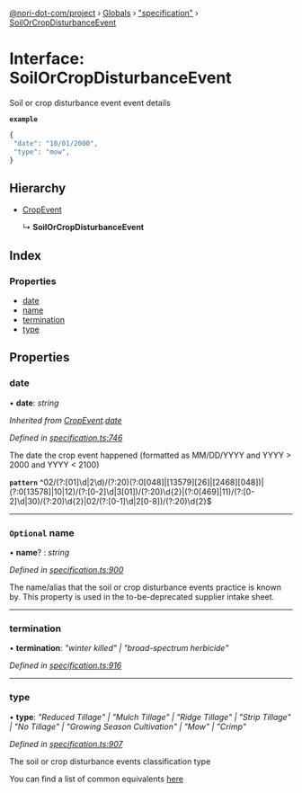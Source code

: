 [@nori-dot-com/project](../README.md) › [Globals](../globals.md) › ["specification"](../modules/_specification_.md) › [SoilOrCropDisturbanceEvent](_specification_.soilorcropdisturbanceevent.md)

# Interface: SoilOrCropDisturbanceEvent

Soil or crop disturbance event event details

**`example`** 

```js
{
 "date": "10/01/2000",
 "type": "mow",
}
```

## Hierarchy

* [CropEvent](_specification_.cropevent.md)

  ↳ **SoilOrCropDisturbanceEvent**

## Index

### Properties

* [date](_specification_.soilorcropdisturbanceevent.md#date)
* [name](_specification_.soilorcropdisturbanceevent.md#optional-name)
* [termination](_specification_.soilorcropdisturbanceevent.md#termination)
* [type](_specification_.soilorcropdisturbanceevent.md#type)

## Properties

###  date

• **date**: *string*

*Inherited from [CropEvent](_specification_.cropevent.md).[date](_specification_.cropevent.md#date)*

*Defined in [specification.ts:746](https://github.com/nori-dot-eco/nori-dot-com/blob/151ad01/packages/project/src/specification.ts#L746)*

The date the crop event happened (formatted as MM/DD/YYYY and YYYY > 2000 and YYYY < 2100)

**`pattern`** ^02\/(?:[01]\d|2\d)\/(?:20)(?:0[048]|[13579][26]|[2468][048])|(?:0[13578]|10|12)\/(?:[0-2]\d|3[01])\/(?:20)\d{2}|(?:0[469]|11)\/(?:[0-2]\d|30)\/(?:20)\d{2}|02\/(?:[0-1]\d|2[0-8])\/(?:20)\d{2}$

___

### `Optional` name

• **name**? : *string*

*Defined in [specification.ts:900](https://github.com/nori-dot-eco/nori-dot-com/blob/151ad01/packages/project/src/specification.ts#L900)*

The name/alias that the soil or crop disturbance events practice is known by. This property is used in the to-be-deprecated supplier intake sheet.

___

###  termination

• **termination**: *"winter killed" | "broad-spectrum herbicide"*

*Defined in [specification.ts:916](https://github.com/nori-dot-eco/nori-dot-com/blob/151ad01/packages/project/src/specification.ts#L916)*

___

###  type

• **type**: *"Reduced Tillage" | "Mulch Tillage" | "Ridge Tillage" | "Strip Tillage" | "No Tillage" | "Growing Season Cultivation" | "Mow" | "Crimp"*

*Defined in [specification.ts:907](https://github.com/nori-dot-eco/nori-dot-com/blob/151ad01/packages/project/src/specification.ts#L907)*

The soil or crop disturbance events classification type

You can find a list of common equivalents [here](go.nori.com/inputs)
